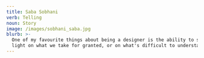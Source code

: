 ```yaml
---
title: Saba Sobhani
verb: Telling
noun: Story
image: /images/sobhani_saba.jpg
blurb: >-
  One of my favourite things about being a designer is the ability to shed new
  light on what we take for granted, or on what's difficult to understand.
---
```


